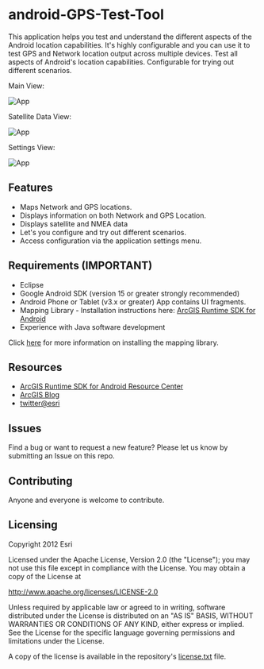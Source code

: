 android-GPS-Test-Tool
==================

This application helps you test and understand the different aspects of the Android location capabilities. 
It's highly configurable and you can use it to test GPS and Network location output across multiple devices.
Test all aspects of Android's location capabilities. Configurable for trying out different scenarios. 

Main View:

![App](https://raw.github.com/Esri/android-gps-test-tool/master/gpstester_main_view.png)

Satellite Data View:

![App](https://raw.github.com/Esri/android-gps-test-tool/master/gpstester_satellite_view.png)

Settings View:

![App](https://raw.github.com/Esri/android-gps-test-tool/master/gpstester_settings_view.png)

## Features
* Maps Network and GPS locations.
* Displays information on both Network and GPS Location.
* Displays satellite and NMEA data
* Let's you configure and try out different scenarios.
* Access configuration via the application settings menu.

## Requirements (IMPORTANT)

* Eclipse
* Google Android SDK (version 15 or greater strongly recommended)
* Android Phone or Tablet (v3.x or greater) App contains UI fragments.
* Mapping Library - Installation instructions here: [ArcGIS Runtime SDK for Android](http://resources.arcgis.com/en/communities/runtime-android/)
* Experience with Java software development

Click [here](http://resources.arcgis.com/en/help/android-sdk/concepts/0119/01190000002m000000.htm) for more information on installing the mapping library.

## Resources

* [ArcGIS Runtime SDK for Android Resource Center](http://resources.arcgis.com/en/communities/runtime-android/)
* [ArcGIS Blog](http://blogs.esri.com/esri/arcgis/)
* [twitter@esri](http://twitter.com/esri)

## Issues

Find a bug or want to request a new feature?  Please let us know by submitting an Issue on this repo.

## Contributing

Anyone and everyone is welcome to contribute. 

## Licensing
Copyright 2012 Esri

Licensed under the Apache License, Version 2.0 (the "License");
you may not use this file except in compliance with the License.
You may obtain a copy of the License at

   http://www.apache.org/licenses/LICENSE-2.0

Unless required by applicable law or agreed to in writing, software
distributed under the License is distributed on an "AS IS" BASIS,
WITHOUT WARRANTIES OR CONDITIONS OF ANY KIND, either express or implied.
See the License for the specific language governing permissions and
limitations under the License.

A copy of the license is available in the repository's [license.txt]( https://raw.github.com/Esri/android-gps-test-tool/master/license.txt) file.
